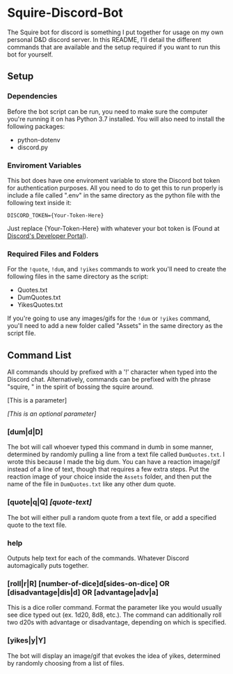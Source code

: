 # Squire-Discord-Bot
The Squire bot for discord is something I put together for usage on my own personal D&D discord server. In this README, I'll detail the different commands that are available and the setup required if you want to run this bot for yourself.

## Setup
### Dependencies
Before the bot script can be run, you need to make sure the computer you're running it on has Python 3.7 installed. You will also need to install the following packages:
- python-dotenv
- discord.py

### Enviroment Variables
This bot does have one enviroment variable to store the Discord bot token for authentication purposes. All you need to do to get this to run properly is include a file called ".env" in the same directory as the python file with the following text inside it:

`DISCORD_TOKEN={Your-Token-Here}`

Just replace {Your-Token-Here} with whatever your bot token is (Found at [Discord's Developer Portal](https://discordapp.com/developers/applications)).

### Required Files and Folders
For the `!quote`, `!dum`, and `!yikes` commands to work you'll need to create the following files in the same directory as the script:
- Quotes.txt
- DumQuotes.txt
- YikesQuotes.txt

If you're going to use any images/gifs for the `!dum` or `!yikes` command, you'll need to add a new folder called "Assets" in the same directory as the script file.

## Command List
All commands should by prefixed with a '!' character when typed into the Discord chat. Alternatively, commands can be prefixed with the phrase "squire, " in the spirit of bossing the squire around.

[This is a parameter]

*[This is an optional parameter]*

### [dum|d|D]
The bot will call whoever typed this command in dumb in some manner, determined by randomly pulling a line from a text file called `DumQuotes.txt`. I wrote this because I made the big dum. You can have a reaction image/gif instead of a line of text, though that requires a few extra steps. Put the reaction image of your choice inside the `Assets` folder, and then put the name of the file in `DumQuotes.txt` like any other dum quote.

### [quote|q|Q] *[quote-text]*
The bot will either pull a random quote from a text file, or add a specified quote to the text file.

### help
Outputs help text for each of the commands. Whatever Discord automagically puts together.

### [roll|r|R] [number-of-dice]d[sides-on-dice] OR [disadvantage|dis|d] OR [advantage|adv|a]
This is a dice roller command. Format the parameter like you would usually see dice typed out (ex. 1d20, 8d8, etc.). The command can additionally roll two d20s with advantage or disadvantage, depending on which is specified.

### [yikes|y|Y]
The bot will display an image/gif that evokes the idea of yikes, determined by randomly choosing from a list of files.

